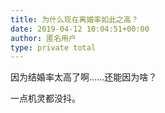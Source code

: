 ```yaml
---
title: 为什么现在离婚率如此之高？
date: 2019-04-12 10:04:51+00:00
author: 匿名用户
type: private total
---
```

因为结婚率太高了啊……还能因为啥？

一点机灵都没抖。


